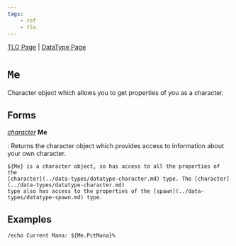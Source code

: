 ```yaml
---
tags:
    - ref
    - tlo
---
```

[TLO Page](../top-level-objects/tlo-list.md) | [DataType Page](../data-types/datatype-list.md)
# `Me`

Character object which allows you to get properties of you as a character.

## Forms

[_character_](../data-types/datatype-character.md) **Me**

:   Returns the character object which provides access to information about your own character.


    ${Me} is a character object, so has access to all the properties of the
    [character](../data-types/datatype-character.md) type. The [character](../data-types/datatype-character.md)
    type also has access to the properties of the [spawn](../data-types/datatype-spawn.md) type.

## Examples

```
/echo Current Mana: ${Me.PctMana}%
```
